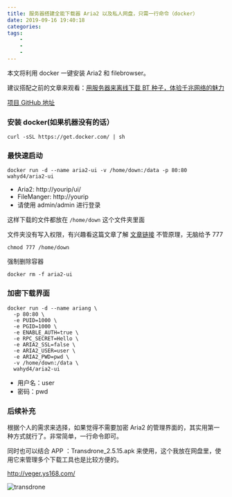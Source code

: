 ```yaml
---
title: 服务器搭建全能下载器 Aria2 以及私人网盘，只需一行命令（docker）
date: 2019-09-16 19:40:18
categories:
tags:
    -
    -
    -
---
```

本文将利用 docker 一键安装 Aria2 和 filebrowser。

<!--more-->

建议搭配之前的文章来观看：[用服务器来离线下载 BT 种子，体验千兆网络的魅力](/2019/08/docker-qb)

[项目 GitHub 地址](https://github.com/wahyd4/aria2-ariang-docker/blob/master/README.CN.md)

### 安装 docker(如果机器没有的话）

```
curl -sSL https://get.docker.com/ | sh
```

### 最快速启动
```
docker run -d --name aria2-ui -v /home/down:/data -p 80:80 wahyd4/aria2-ui
```

- Aria2: http://yourip/ui/
- FileManger: http://yourip
- 请使用 admin/admin 进行登录

这样下载的文件都放在 `/home/down` 这个文件夹里面

文件夹没有写入权限，有兴趣看这篇文章了解 [文章链接](https://note.qidong.name/2018/01/docker-volume-permission/)
不管原理，无脑给予 777

```
chmod 777 /home/down
```

强制删除容器

```
docker rm -f aria2-ui
```
### 加密下载界面
```
docker run -d --name ariang \
  -p 80:80 \
  -e PUID=1000 \
  -e PGID=1000 \
  -e ENABLE_AUTH=true \
  -e RPC_SECRET=Hello \
  -e ARIA2_SSL=false \
  -e ARIA2_USER=user \
  -e ARIA2_PWD=pwd \
  -v /home/down:/data \
  wahyd4/aria2-ui
```

- 用户名：user
- 密码：pwd

### 后续补充

根据个人的需求来选择，如果觉得不需要加密 Aria2 的管理界面的，其实用第一种方式就行了。非常简单，一行命令即可。

同时也可以结合 APP ：Transdrone_2.5.15.apk 来使用，这个我放在网盘里，使用它来管理多个下载工具也是比较方便的。

http://veger.ys168.com/

![transdrone](https://i.loli.net/2019/09/30/SZ4jLRqiB5dzNgF.png)

